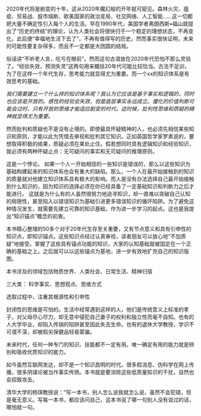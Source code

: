 

2020年代将是剧变的十年，这从2020年魔幻般的开年就可窥见。森林火灾、瘟疫、贸易战、股市熔断、欧美国家的政治变局、社交网络、人工智能……这一切都把大量不确定性引入每个人的生活。早在1990年代，美国学者弗朗西斯•福山就提出了“历史的终结”的理论，认为人类社会将很快归于一个稳定的理想状态，不再变化，此后便“幸福地生活下去了”，不再有值得写的历史。然而事实很快证明，未来的可能性要复杂得多，而且不一定都是大团圆的结局。  

俗话讲“不听老人言，吃亏在眼前”。然而这句古语放在2020年代恐怕不那么灵验了。“经验失效，预测失灵”这两句用来概括20年代可能比较恰当。古法不足训，为了在这样一个年代生存，思考能力就显得尤为重要。而一个xx的知识体系是有效思考的基础。

*我们需要建立一个什么样的知识体系呢？我认为它应该是基于事实和逻辑的，同时也应该是开放的。感性的经验会失效，但是底层事实永远成立。僵化的价值判断可能会过时，只有开放的思维才能适应剧变的时代。这时候，批判性思维和质疑的精神就显得尤为重要。*  

然而批判和质疑也不是没有止境的。即使最具怀疑精神的人，也必须先相信某些知识和原则，才能以此为凭借去审视和批判其它知识。正如英国哲学家罗素说的，要想取得积极的结果，质疑必须在某处止住。假若想同时具有逻辑知识和经验知识，就必须有两种怀疑止点：无可疑问的事实和无可疑问的推理原则。  

这是一个悖论。 如果一个人一开始相信的一些知识是错误的，那么以这些知识为基础构建起来的知识体系也会有重大的缺陷。那么，一个人在最开始接触到的知识的质量就对他建立知识体系具有极大的影响。而人是没有办法选择自己最开始接触到什么知识的，因为知识的选择必须在你已经具备了一定基础知识和判断力之后才能进行。 这就是为什么有的人虽然很努力地追寻知识，却一直难以突破自己认知的局限性，甚至陷入以错误知识为基础引进更多错误知识的循环陷阱。为了避免这种情况发生，就需要先建立可靠的知识基础，作为进一步学习的起点。这也是我提出“知识锚点”概念的初衷。  

本书精心整理的50多个对于20年代生存至关重要，又有节点意义和具有引申性的知识点，即知识锚点。这些知识点经过认真审视，读者朋友可以放心地“不加质疑”地接受。掌握了这些具有锚点功能的知识，大家的认知基础就被固定在一个正确的基础之上。之后就可以以这些锚点为基地，进一步有效地扩充自己的知识版图。  

本书涉及的领域包括物质世界、人类社会、日常生活、精神归宿  

三大类： 科学事实、思想观点、思维方式  


选取过程中，注重其根源性和引申性  

封闭性的思维是可怕的。生活中经常遇到这样的人，他们是传统意义上标准的孝子，对父母尽心尽力，却无意中侵犯自己妻子的权利和独立性而毫不自知。也有的人大学毕业，却陷入传销的陷阱甚至因此失去生命。也有的退休大学教授，学识不可谓不深，却被假劣保健品轻易蒙骗。  

未来时代，任何一种专门的知识、技能都不一定有用。唯一确定有用的能力就是辨别和吸收优质知识的能力。  

如今虽然互联网发达，却不是一个知识昌明的时代。很多假消息、伪科学在网上传播，很多阴谋论被当作事实传扬。本书就是要消除这些低质量知识的干扰，自然也会招致攻击。  

清华大学的杨琪教授说：“写一本书，别人怎么说我就怎么说，虽然不会犯错，但是毫无意义。写每一本书，都应该问自己，这本书说了哪一句别人没有说过的话，哪怕就一句。  

